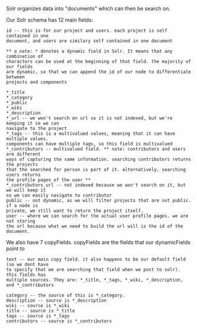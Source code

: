 Solr organizes data into "documents" which can then be search on.

Our Solr schema has 12 main fields:

	id -- this is for our project and users. each project is self contained in one
	document, and users are similary self contained in one document

	** a note: * denotes a dynamic field in Solr. It means that any combination of
	characters can be used at the beginning of that field. the majority of our fields
	are dynamic, so that we can append the id of our node to differentiate between
	projects and components

	*_title
	*_category
	*_public
	*_wiki
	*_description
	*_url -- we won't search on url so it is not indexed, but we're keeping it so we can
	navigate to the project
	*_tags -- this is a multivalued values, meaning that it can have multiple values.
	components can have multiple tags, so this field is multivalued
	*_contributors -- multivalued field. ** note: contributors and users are different
	ways of capturing the same information. searching contributors returns the projects
	that the searched for person is part of it. alternatively, searching users returns
	the profile pages of the user **
	*_contributors_url -- not indexed because we won't search on it, but we will keep it
	so we can easily navigate to contributor
	public -- not dynamic, as we will filter projects that are not public. if a node is
	private, we still want to return the project itself.
	user -- where we can search for the actual user profile pages. we are not storing
	the url because what we need to build the url will is the id of the document.


We also have 7 copyFields. copyFields are the fields that our dynamicFields point to

	text -- our main copy field. it also happens to be our default field (so we dont have
	to specify that we are searching that field when we post to solr). this fields has
	multiple sources. They are: *_title, *_tags, *_wiki, *_description, and *_contributors

	category -- the source of this is *_category.
	description -- source is *_description
	wiki -- source is *_wiki
	title -- source is *_title
	tags -- source is *_tags
	contributors -- source is *_contributors

